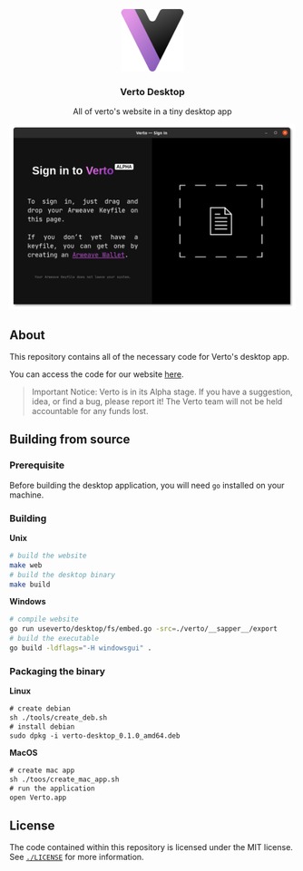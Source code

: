 <p align="center">
  <a href="https://verto.exchange">
    <img src="https://raw.githubusercontent.com/useverto/design/master/logo/logo_light.svg" alt="Verto logo (light version)" width="110" />
  </a>

  <h3 align="center">Verto Desktop</h3>

  <p align="center">
    All of verto's website in a tiny desktop app
  </p>

  <p align="center">
    <img src="./assets/desktop.png" alt="Verto Home Screenshot" />
  </p>

</p>

## About

This repository contains all of the necessary code for Verto's desktop app.

You can access the code for our website [here](https://github.com/useverto/verto).

> Important Notice: Verto is in its Alpha stage. If you have a suggestion, idea, or find a bug, please report it! The Verto team will not be held accountable for any funds lost.

## Building from source

### Prerequisite

Before building the desktop application, you will need `go` installed on your machine.

### Building

**Unix**
```sh
# build the website
make web
# build the desktop binary
make build
```

**Windows**
```sh
# compile website
go run useverto/desktop/fs/embed.go -src=./verto/__sapper__/export
# build the executable
go build -ldflags="-H windowsgui" .
```

### Packaging the binary

**Linux**

```shell script
# create debian
sh ./tools/create_deb.sh
# install debian
sudo dpkg -i verto-desktop_0.1.0_amd64.deb
```

**MacOS**

```shell script
# create mac app
sh ./toos/create_mac_app.sh
# run the application
open Verto.app
```

## License

The code contained within this repository is licensed under the MIT license.
See [`./LICENSE`](./LICENSE) for more information.
